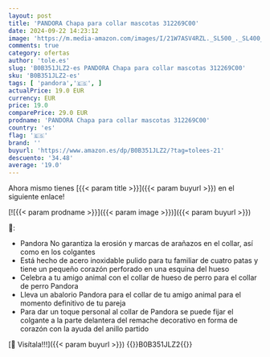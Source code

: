```yaml
---
layout: post
title: 'PANDORA Chapa para collar mascotas 312269C00'
date: 2024-09-22 14:23:12
image: 'https://m.media-amazon.com/images/I/21W7ASV4RZL._SL500_._SL400_.jpg'
comments: true
category: ofertas
author: 'tole.es'
slug: 'B0B351JLZ2-es PANDORA Chapa para collar mascotas 312269C00'
sku: 'B0B351JLZ2-es'
tags: [ 'pandora','🇪🇸', ]
actualPrice: 19.0 EUR
currency: EUR
price: 19.0
comparePrice: 29.0 EUR
prodname: 'PANDORA Chapa para collar mascotas 312269C00'
country: 'es'
flag: '🇪🇸'
brand: ''
buyurl: 'https://www.amazon.es/dp/B0B351JLZ2/?tag=tolees-21'
descuento: '34.48'
average: '19.0'
---
```


Ahora mismo tienes [{{< param title >}}]({{< param buyurl >}}) en el siguiente enlace!

[![{{< param prodname >}}]({{< param image >}})]({{< param buyurl >}})

🔎:

- Pandora No garantiza la erosión y marcas de arañazos en el collar, así como en los colgantes
- Está hecho de acero inoxidable pulido para tu familiar de cuatro patas y tiene un pequeño corazón perforado en una esquina del hueso
- Celebra a tu amigo animal con el collar de hueso de perro para el collar de perro Pandora
- Lleva un abalorio Pandora para el collar de tu amigo animal para el momento definitivo de tu pareja
- Para dar un toque personal al collar de Pandora se puede fijar el colgante a la parte delantera del remache decorativo en forma de corazón con la ayuda del anillo partido

[🛒 Visítala!!!]({{< param buyurl >}})
{{<world>}}B0B351JLZ2{{</world>}}
